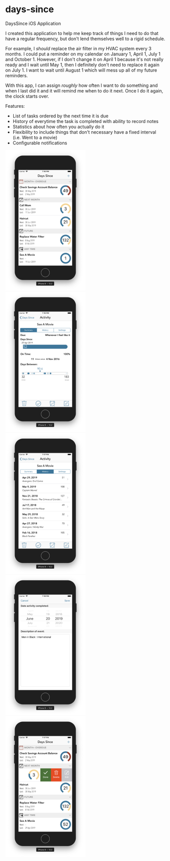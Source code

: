 # days-since
DaysSince iOS Application

I created this application to help me keep track of things I need to do that have a regular frequency, but don't lend themselves well to a rigid schedule.

For example, I *should* replace the air filter in my HVAC system every 3 months. I could put a reminder on my calendar on January 1, April 1, July 1 and October 1. However, if I don't change it on April 1 because it's not really ready and I wait until May 1, then I definitely don't need to replace it again on July 1. I want to wait until August 1 which will mess up all of my future reminders.

With this app, I can assign *roughly* how often I want to do something and when I last did it and it will remind me when to do it next. Once I do it again, the clock starts over.

Features:
* List of tasks ordered by the next time it is due
* History of everytime the task is completed with ability to record notes
* Statistics about how often you actually do it
* Flexibility to include things that don't necessary have a fixed interval (i.e. Went to a movie)
* Configurable notifications

<img src="https://github.com/paulvezzetti/days-since/blob/master/DaysSince/Assets.xcassets/ActivityList.png" width=50% height=50%>
<img src="https://github.com/paulvezzetti/days-since/blob/master/DaysSince/Assets.xcassets/Summary.png" width=50% height=50%>
<img src="https://github.com/paulvezzetti/days-since/blob/master/DaysSince/Assets.xcassets/History.png" width=50% height=50%>
<img src="https://github.com/paulvezzetti/days-since/blob/master/DaysSince/Assets.xcassets/MarkDone.png" width=50% height=50%>
<img src="https://github.com/paulvezzetti/days-since/blob/master/DaysSince/Assets.xcassets/Swipe.png" width=50% height=50%>

